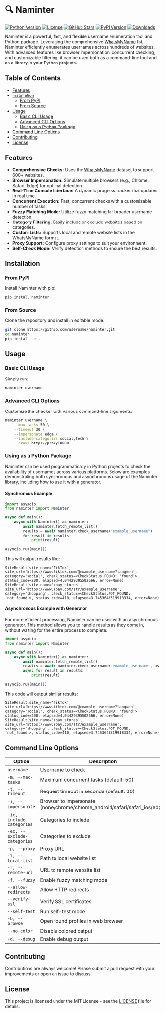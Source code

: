 # 🔍 Naminter

[![Python Version](https://img.shields.io/badge/python-3.8%2B-blue)](https://www.python.org/downloads/)
[![License](https://img.shields.io/badge/license-MIT-green)](LICENSE)
[![GitHub Stars](https://img.shields.io/github/stars/3xp0rt/naminter?style=social)](https://github.com/3xp0rt/naminter)
[![PyPI Version](https://img.shields.io/pypi/v/naminter)](https://pypi.org/project/naminter/)
[![Downloads](https://img.shields.io/pypi/dm/naminter)](https://pypi.org/project/naminter/)

Naminter is a powerful, fast, and flexible username enumeration tool and Python package. Leveraging the comprehensive [WhatsMyName](https://github.com/WebBreacher/WhatsMyName) list, Naminter efficiently enumerates usernames across hundreds of websites. With advanced features like browser impersonation, concurrent checking, and customizable filtering, it can be used both as a command-line tool and as a library in your Python projects.

## Table of Contents

- [Features](#features)
- [Installation](#installation)
  - [From PyPI](#from-pypi)
  - [From Source](#from-source)
- [Usage](#usage)
  - [Basic CLI Usage](#basic-cli-usage)
  - [Advanced CLI Options](#advanced-cli-options)
  - [Using as a Python Package](#using-as-a-python-package)
- [Command Line Options](#command-line-options)
- [Contributing](#contributing)
- [License](#license)

## Features

- **Comprehensive Checks:** Uses the [WhatsMyName](https://github.com/WebBreacher/WhatsMyName) dataset to support 600+ websites.
- **Browser Impersonation:** Simulate multiple browsers (e.g., Chrome, Safari, Edge) for optimal detection.
- **Real-Time Console Interface:** A dynamic progress tracker that updates in real time.
- **Concurrent Execution:** Fast, concurrent checks with a customizable number of tasks.
- **Fuzzy Matching Mode:** Utilize fuzzy matching for broader username detection.
- **Category Filtering:** Easily include or exclude websites based on categories.
- **Custom Lists:** Supports local and remote website lists in the WhatsMyName format.
- **Proxy Support:** Configure proxy settings to suit your environment.
- **Self-Check Mode:** Verify detection methods to ensure the best results.

## Installation

### From PyPI

Install Naminter with pip:

```bash
pip install naminter
```

### From Source

Clone the repository and install in editable mode:

```bash
git clone https://github.com/username/naminter.git
cd naminter
pip install -e .
```

## Usage

### Basic CLI Usage

Simply run:

```bash
naminter username
```

### Advanced CLI Options

Customize the checker with various command-line arguments:

```bash
naminter username \
    --max-tasks 50 \
    --timeout 30 \
    --impersonate edge \
    --include-categories social,tech \
    --proxy http://proxy:8080
```

### Using as a Python Package

Naminter can be used programmatically in Python projects to check the availability of usernames across various platforms. Below are examples demonstrating both synchronous and asynchronous usage of the Naminter library, including how to use it with a generator.

#### Synchronous Example

```python
import asyncio
from naminter import Naminter

async def main():
    async with Naminter() as naminter:
        await naminter.fetch_remote_list()
        results = await naminter.check_username("example_username")
        for result in results:
            print(result)

asyncio.run(main())
```

This will output results like:

```
SiteResult(site_name='TikTok', site_url='https://www.tiktok.com/@example_username?lang=en', category='social', check_status=<CheckStatus.FOUND: 'found'>, status_code=200, elapsed=4.04429395502666, error=None)
SiteResult(site_name='ebay_stores', site_url='https://www.ebay.com/str/example_username', category='shopping', check_status=<CheckStatus.NOT_FOUND: 'not_found'>, status_code=410, elapsed=3.7453646319918334, error=None)
```

#### Asynchronous Example with Generator

For more efficient processing, Naminter can be used with an asynchronous generator. This method allows you to handle results as they come in, without waiting for the entire process to complete.

```python
import asyncio
from naminter import Naminter

async def main():
    async with Naminter() as naminter:
        await naminter.fetch_remote_list()
        results = await naminter.check_username("example_username", as_generator=True)
        async for result in results:
            print(result)

asyncio.run(main())
```

This code will output similar results:

```
SiteResult(site_name='TikTok', site_url='https://www.tiktok.com/@example_username?lang=en', category='social', check_status=<CheckStatus.FOUND: 'found'>, status_code=200, elapsed=4.04429395502666, error=None)
SiteResult(site_name='ebay_stores', site_url='https://www.ebay.com/str/example_username', category='shopping', check_status=<CheckStatus.NOT_FOUND: 'not_found'>, status_code=410, elapsed=3.7453646319918334, error=None)
```

## Command Line Options

| Option                      | Description                                                |
|-----------------------------|------------------------------------------------------------|
| `username`                  | Username to check                                          |
| `-m, --max-tasks`           | Maximum concurrent tasks (default: 50)                     |
| `-t, --timeout`             | Request timeout in seconds (default: 30)                   |
| `-i, --impersonate`         | Browser to impersonate (none/chrome/chrome_android/safari/safari_ios/edge) |
| `-ic, --include-categories` | Categories to include                                      |
| `-ec, --exclude-categories` | Categories to exclude                                      |
| `-p, --proxy`               | Proxy URL                                                  |
| `-l, --local-list`          | Path to local website list                                 |
| `-r, --remote-url`          | URL to remote website list                                 |
| `-f, --fuzzy`               | Enable fuzzy matching mode                                 |
| `--allow-redirects`         | Allow HTTP redirects                                       |
| `--verify-ssl`              | Verify SSL certificates                                    |
| `--self-test`               | Run self-test mode                                         |
| `-b, --browse`              | Open found profiles in web browser                         |
| `--no-color`                | Disable colored output                                     |
| `-d, --debug`               | Enable debug output                                        |

## Contributing

Contributions are always welcome! Please submit a pull request with your improvements or open an issue to discuss.

## License

This project is licensed under the MIT License - see the [LICENSE](LICENSE) file for details.